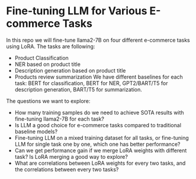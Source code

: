 # Fine-tuning LLM for Various E-commerce Tasks

In this repo we will fine-tune llama2-7B on four different e-commerce tasks using LoRA. 
The tasks are following:
* Product Classification
* NER based on product title 
* Description generation based on product title
* Products review summarization
We have different baselines for each task: BERT for classification, BERT for NER, GPT2/BART/T5 for description generation, BART/T5 for summarization.

The questions we want to explore:
* How many training samples do we need to achieve SOTA results with fine-tuning llama2-7B for each task?
* Is LLM a good choice for e-commerce tasks compared to traditional baseline models?
* Fine-tuning LLM on a mixed training dataset for all tasks, or fine-tuning LLM for single task one by one, which one has better performance?
* Can we get performance gain if we merge LoRA weights with different task? Is LoRA merging a good way to explore?
* What are correlations between LoRA weights for every two tasks, and the correlations between every two tasks?